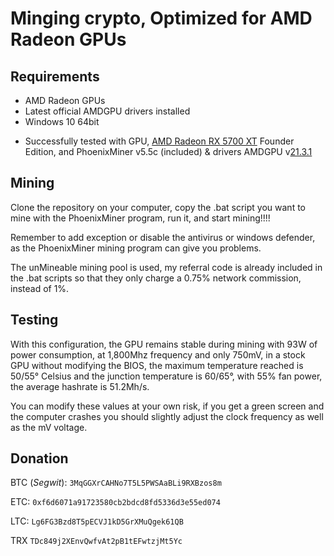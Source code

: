 # Minging crypto, Optimized for AMD Radeon GPUs


## Requirements
- AMD Radeon GPUs
- Latest official AMDGPU drivers installed
- Windows 10 64bit
* Successfully tested with GPU, [AMD Radeon RX 5700 XT](https://www.amd.com/es/products/graphics/amd-radeon-rx-5700-xt) Founder Edition, and PhoenixMiner v5.5c (included) & drivers AMDGPU v[21.3.1](https://drivers.amd.com/drivers/radeon-software-adrenalin-2020-21.3.1-win10-64bit-mar24.exe)

## Mining
Clone the repository on your computer, copy the .bat script you want to mine with the PhoenixMiner program, run it, and start mining!!!!

Remember to add exception or disable the antivirus or windows defender, as the PhoenixMiner mining program can give you problems. 

The unMineable mining pool is used, my referral code is already included in the .bat scripts so that they only charge a 0.75% network commission, instead of 1%.

## Testing
With this configuration, the GPU remains stable during mining with 93W of power consumption, at 1,800Mhz frequency and only 750mV, in a stock GPU without modifying the BIOS, the maximum temperature reached is 50/55° Celsius and the junction temperature is 60/65°, with 55% fan power, the average hashrate is 51.2Mh/s.

You can modify these values at your own risk, if you get a green screen and the computer crashes you should slightly adjust the clock frequency as well as the mV voltage. 

## Donation
BTC (*Segwit*):  `3MqGGXrCAHNo7T5L5PWSAaBLi9RXBzos8m`

ETC: `0xf6d6071a91723580cb2bdcd8fd5336d3e55ed074`

LTC: `Lg6FG3Bzd8T5pECVJ1kD5GrXMuQgek61QB`

TRX `TDc849j2XEnvQwfvAt2pB1tEFwtzjMt5Yc`
